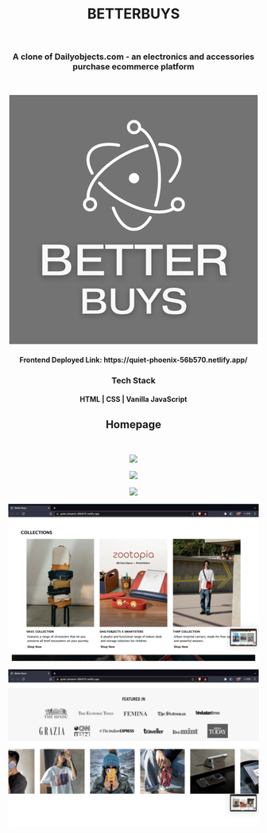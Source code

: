 <h1 align="center">BETTERBUYS</h1></br>

<h3 align="center">A clone of Dailyobjects.com - an electronics and accessories purchase ecommerce platform</h3></br>

<p align="center">
<img src="https://github.com/amar0705/tangible-robin-3650/blob/main/assets/better.png">
</p>

<h4 align="center">Frontend Deployed Link: https://quiet-phoenix-56b570.netlify.app/ </h4>

<h3 align="center">Tech Stack</h3>
<h4 align="center"> HTML | CSS | Vanilla JavaScript </h4>

<h2 align = "center" > Homepage </h2></br>
<p align="center">
<img src="https://github.com/amar0705/tangible-robin-3650/blob/main/assets/Homepage-1.png">
</p>
<p align="center">
<img src="https://github.com/amar0705/tangible-robin-3650/blob/main/assets/Homepage-2.png">
</p>
<p align="center">
<img src="https://github.com/amar0705/tangible-robin-3650/blob/main/assets/Homepage-3.png">
</p>
<p align="center">
<img src="https://github.com/amar0705/tangible-robin-3650/blob/main/assets/Homepage-4.png">
</p>
<p align="center">
<img src="https://github.com/amar0705/tangible-robin-3650/blob/main/assets/Homepage-5.png">
</p>

